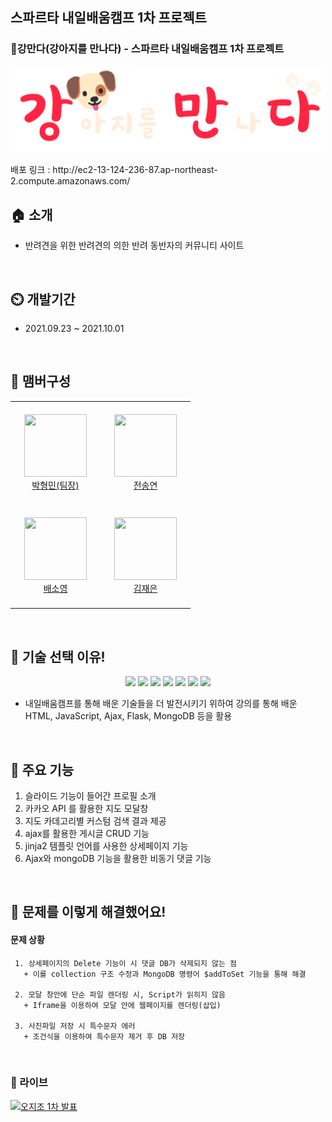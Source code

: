 ## 스파르타 내일배움캠프 1차 프로젝트
### 🐶강만다(강아지를 만나다) - 스파르타 내일배움캠프 1차 프로젝트

<p align='center'>
  <img src="./static/logo2.png" width="500ㅔㅌ" />
</p>
배포 링크 : http://ec2-13-124-236-87.ap-northeast-2.compute.amazonaws.com/
<br/>


## 🏠 소개

+ 반려견을 위한 반려견의 의한 반려 동반자의 커뮤니티 사이트

<br/>


## ⏲️ 개발기간

+ 2021.09.23 ~ 2021.10.01
<br/>


## 🧙 맴버구성

<table>
    <tr>
        <td align="center" width="130px" height="160px">
            <a href="https://github.com/thalals"><img height="100px" width="100px" src="https://avatars.githubusercontent.com/u/42319300?s=460&u=feb753590ea1a1d094b08573bb11f15e801e63cc&v=4" /></a>
          <br />
            <a href="https://github.com/thalals">박형민(팀장)</a>
      </td>
      <td align="center" width="130px" height="160px">
                  <a href="https://github.com/sendkite1"><img height="100px" width="100px" src="https://user-images.githubusercontent.com/42319300/135604950-2cf4e5fd-8cf4-4941-8a00-77e0cd982751.jpg" /></a>
                <br />
                  <a href="https://github.com/sendkite1">전송연</a>
            </td>
  </tr>
  <tr>
        <td align="center" width="130px" height="160px">
            <a href="https://github.com/carina9231"><img height="100px" width="100px" src="https://user-images.githubusercontent.com/42319300/135605305-2b71e4a7-c01d-4349-a1d8-dc8132584d99.jpg" /></a>
          <br />
            <a href="https://github.com/carina9231">배소영</a>
      </td>
      <td align="center" width="130px" height="160px">
                  <a href="https://github.com/jenny0325"><img height="100px" width="100px" src="![KakaoTalk_20211002_153919354](https://user-images.githubusercontent.com/42319300/135706447-06ba949f-ec19-462b-81c6-c5b297bbfc45.jpg)" /></a>
                <br />
                  <a href="https://github.com/jenny0325">김재은</a>
            </td>
  </tr>

</table>

<br/>


## 📌 기술 선택 이유!

<p align='center'>
<img src="https://img.shields.io/badge/HTML5-E34F26?style=flat-square&logo=HTML5&logoColor=white"/></a> 
<img src="https://img.shields.io/badge/CSS3-1572B6?style=flat-square&logo=CSS3&logoColor=white"/></a> 
<img src="https://img.shields.io/badge/JavaScript-F7DF1E?style=flat-square&logo=JavaScript&logoColor=white"/></a> 
<img src="https://img.shields.io/badge/python-5483B1?style=flat-square&logo=python&logoColor=white"/></a> 
<img src="https://img.shields.io/badge/flask-232F3E?style=flat-square&logo=flask&logoColor=white"/></a> 
<img src="https://img.shields.io/badge/MongoDB-47A248?style=flat-square&logo=MongoDB&logoColor=white"/></a>
<img src="https://img.shields.io/badge/Amazon AWS-BD8B13?style=flat-square&logo=Amazon%20AWS&logoColor=white"/></a> 
</p>

+ 내일배움캠프를 통해 배운 기술들을 더 발전시키기 위하여 강의를 통해 배운 HTML, JavaScript, Ajax, Flask, MongoDB 등을 활용

<br/>



## 📌 주요 기능

1. 슬라이드 기능이 들어간 프로필 소개
2. 카카오 API 를 활용한 지도 모달창
3. 지도 카데고리별 커스텀 검색 결과 제공
4. ajax를 활용한 게시글 CRUD 기능
5. jinja2 템플릿 언어를 사용한 상세페이지 기능
6. Ajax와 mongoDB 기능을 활용한 비동기 댓글 기능

<br/>

## 📌 문제를 이렇게 해결했어요!
#### 문제 상황 
```
 1. 상세페이지의 Delete 기능이 시 댓글 DB가 삭제되지 않는 점
   + 이를 collection 구조 수정과 MongoDB 명령어 $addToSet 기능을 통해 해결

 2. 모달 창안에 단순 파일 렌더링 시, Script가 읽히지 않음
   + Iframe을 이용하여 모달 안에 웹페이지를 렌더링(삽입)

 3. 사진파일 저장 시 특수문자 에러
   + 조건식을 이용하여 특수문자 제거 후 DB 저장

```
<br/>

### 🔗 라이브
[![오지조 1차 발표](http://img.youtube.com/vi/4BzMYLfXwS0/0.jpg)](https://www.youtube.com/watch?v=4BzMYLfXwS0) 
